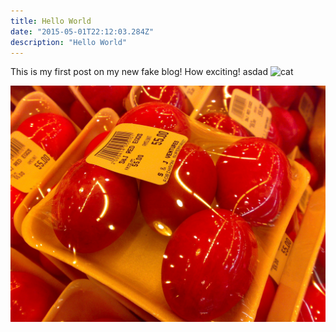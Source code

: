 ```yaml
---
title: Hello World
date: "2015-05-01T22:12:03.284Z"
description: "Hello World"
---
```


This is my first post on my new fake blog! How exciting!
asdad
![cat](https://gatsby-remote-images-debug.herokuapp.com/cat.jpg)

![Chinese Salty Egg](./salty_egg.jpg)
